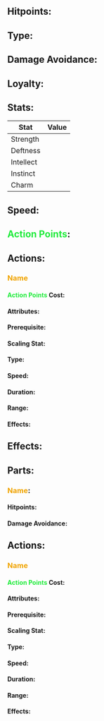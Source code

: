 ## Hitpoints:
## Type:
## Damage Avoidance:
## Loyalty:
## Stats:

| Stat      | Value |
| --------- | ----- |
| Strength  |       |
| Deftness  |       |
| Intellect |       |
| Instinct  |       |
| Charm     |       |

## Speed:
## <span style="font-weight:bold;color:rgb(33, 235, 60)">Action Points</span>:
## Actions:
### <span style="font-weight:bold;color:rgb(240, 164, 0)">Name</span>

#### <span style="font-weight:bold;color:rgb(33, 235, 60)">Action Points</span> Cost:
#### Attributes:
#### Prerequisite: 
#### Scaling Stat:
#### Type:
#### Speed:
#### Duration:
#### Range:
#### Effects:
## Effects:
## Parts:
### <span style="font-weight:bold;color:rgb(240, 164, 0)">Name</span>:
#### Hitpoints:
#### Damage Avoidance:
## Actions:
### <span style="font-weight:bold;color:rgb(240, 164, 0)">Name</span>

#### <span style="font-weight:bold;color:rgb(33, 235, 60)">Action Points</span> Cost:
#### Attributes:
#### Prerequisite: 
#### Scaling Stat:
#### Type:
#### Speed:
#### Duration:
#### Range:
#### Effects: